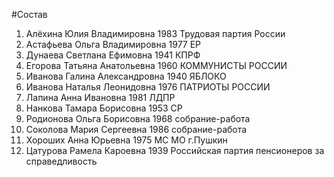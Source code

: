 #Состав
1. Алёхина Юлия Владимировна 1983 Трудовая партия России
2. Астафьева Ольга Владимировна 1977 ЕР
3. Дунаева Светлана Ефимовна 1941 КПРФ
4. Егорова Татьяна Анатольевна 1960 КОММУНИСТЫ РОССИИ
5. Иванова Галина Александровна 1940 ЯБЛОКО
6. Иванова Наталья Леонидовна 1976 ПАТРИОТЫ РОССИИ
7. Лапина Анна Ивановна 1981 ЛДПР
8. Нанкова Тамара Борисовна 1953 СР
9. Родионова Ольга Борисовна 1968 собрание-работа
10. Соколова Мария Сергеевна 1986 собрание-работа
11. Хороших Анна Юрьевна 1975 МС МО г.Пушкин
12. Цатурова Рамела Кароевна 1939 Российская партия пенсионеров за справедливость
